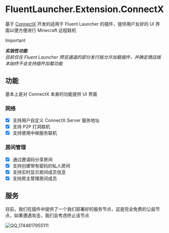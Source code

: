 # FluentLauncher.Extension.ConnectX
基于 [ConnectX](https://github.com/Corona-Studio/ConnectX/blob/main/README_CN.md) 开发的适用于 Fluent Launcher 的插件，提供用户友好的 UI 界面以便方便进行 Minecraft 远程联机

> [!IMPORTANT] 
> _**实验性功能**_  
> _目前仅在 Fluent Launcher 预览通道的部分发行版允许加载插件，并确定商店版本始终不会支持插件加载功能_

## 功能
基本上是对 ConnectX 本身的功能提供 UI 界面

### 网络
- [x] 支持用户自定义 ConnectX.Server 服务地址
- [x] 支持 P2P 打洞联机
- [x] 支持使用中继服务联机

### 房间管理
- [x] 通过邀请码分享房间
- [x] 支持创建带有密码的私人房间
- [x] 支持实时显示房间成员信息
- [x] 支持房主管理房间成员

## 服务
目前，我们在插件中提供了一个我们部署好的服务节点，这是完全免费的公益节点，如果遭遇攻击，我们会考虑终止该节点

![QQ_1744617955111](https://github.com/user-attachments/assets/849d93d7-5ef8-4a74-8ff4-475717db53e7)
